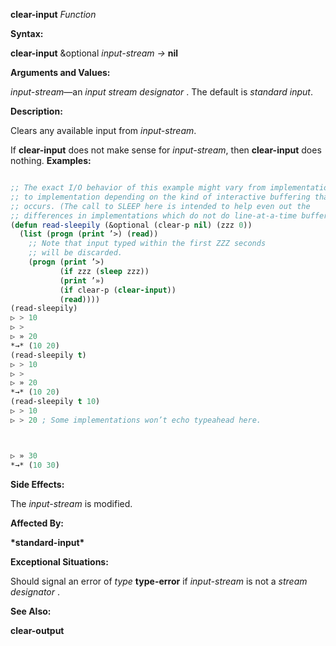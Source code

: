 **clear-input** *Function* 



**Syntax:** 



**clear-input** &amp;optional *input-stream →* **nil** 



**Arguments and Values:** 



*input-stream*—an *input stream designator* . The default is *standard input*. 



**Description:** 



Clears any available input from *input-stream*. 



If **clear-input** does not make sense for *input-stream*, then **clear-input** does nothing. **Examples:**
```lisp

;; The exact I/O behavior of this example might vary from implementation 
;; to implementation depending on the kind of interactive buffering that 
;; occurs. (The call to SLEEP here is intended to help even out the 
;; differences in implementations which do not do line-at-a-time buffering.) 
(defun read-sleepily (&optional (clear-p nil) (zzz 0)) 
  (list (progn (print ’>) (read)) 
	;; Note that input typed within the first ZZZ seconds 
	;; will be discarded. 
	(progn (print ’>) 
	       (if zzz (sleep zzz)) 
	       (print ’») 
	       (if clear-p (clear-input)) 
	       (read)))) 
(read-sleepily) 
▷ > 10 
▷ > 
▷ » 20 
*→* (10 20) 
(read-sleepily t) 
▷ > 10 
▷ > 
▷ » 20 
*→* (10 20) 
(read-sleepily t 10) 
▷ > 10 
▷ > 20 ; Some implementations won’t echo typeahead here. 



▷ » 30 
*→* (10 30) 

```
**Side Effects:** 



The *input-stream* is modified. 



**Affected By:** 



**\*standard-input\*** 



**Exceptional Situations:** 



Should signal an error of *type* **type-error** if *input-stream* is not a *stream designator* . 



**See Also:** 



**clear-output** 



